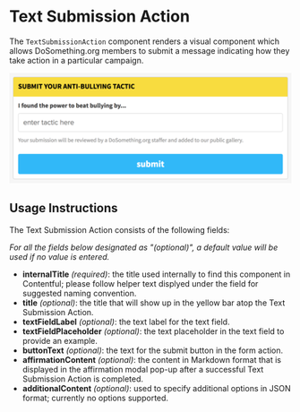 # Text Submission Action

The `TextSubmissionAction` component renders a visual component which allows DoSomething.org members to submit a message indicating how they take action in a particular campaign.

![Text Submission Action](../../.gitbook/assets/text-submission-action-component.png)

## Usage Instructions

The Text Submission Action consists of the following fields:

_For all the fields below designated as "\(optional\)", a default value will be used if no value is entered._

* **internalTitle** _\(required\)_: the title used internally to find this component in Contentful; please follow helper text displyed under the field for suggested naming convention.
* **title** _\(optional\)_: the title that will show up in the yellow bar atop the Text Submission Action.
* **textFieldLabel** _\(optional\)_: the text label for the text field.
* **textFieldPlaceholder** _\(optional\)_: the text placeholder in the text field to provide an example.
* **buttonText** _\(optional\)_: the text for the submit button in the form action.
* **affirmationContent** _\(optional\)_: the content in Markdown format that is displayed in the affirmation modal pop-up after a successful Text Submission Action is completed.
* **additionalContent** _\(optional\)_: used to specify additional options in JSON format; currently no options supported.

